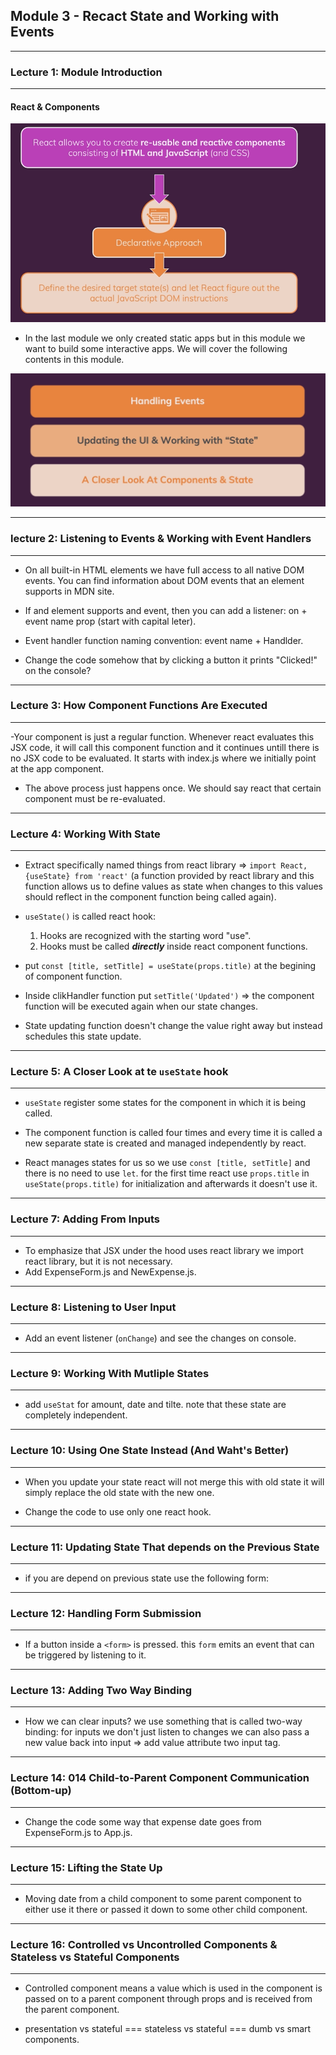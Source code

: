 ## Module 3 - Recact State and Working with Events

---

### Lecture 1: Module Introduction

---

#### React & Components

![recat and components](./pictures/react-and-components.png)

- In the last module we only created static apps but in this module we want to build some interactive apps.
  We will cover the following contents in this module.

![module content](./pictures/module-content.png)

---

### lecture 2: Listening to Events & Working with Event Handlers

---

- On all built-in HTML elements we have full access to all native DOM events. You can find information about DOM events that an element supports in MDN site.

- If and element supports and event, then you can add a listener: on + event name prop (start with capital leter).

- Event handler function naming convention: event name + Handlder.

- Change the code somehow that by clicking a button it prints "Clicked!" on the console?

---

### Lecture 3: How Component Functions Are Executed

---

-Your component is just a regular function. Whenever react evaluates this JSX code, it will call this component function and it continues untill there is no JSX code to be evaluated. It starts with index.js
where we initially point at the app component.

- The above process just happens once. We should say react that certain component must be re-evaluated.

---

### Lecture 4: Working With State

---

- Extract specifically named things from react library => `import React, {useState} from 'react'` (a function provided by react library and this function allows us to define values as state when changes to this values should reflect in the component function being called again).

- `useState()` is called react hook:

  1. Hooks are recognized with the starting word "use".
  2. Hooks must be called **_directly_** inside react component functions.

- put `const [title, setTitle] = useState(props.title)` at the begining of component function.

- Inside clikHandler function put `setTitle('Updated')` => the component function will be executed again when our state changes.

- State updating function doesn't change the value right away but instead schedules this state update.

---

### Lecture 5: A Closer Look at te `useState` hook

---

- `useState` register some states for the component in which it is being called.

- The component function is called four times and every time it is called a new separate state is created and managed independently by react.

- React manages states for us so we use `const [title, setTitle]` and there is no need to use `let`. for the first time react use `props.title` in `useState(props.title)` for initialization and afterwards it doesn't use it.

---

### Lecture 7: Adding From Inputs

---

- To emphasize that JSX under the hood uses react library we import react library, but it is not necessary.
- Add ExpenseForm.js and NewExpense.js.

---

### Lecture 8: Listening to User Input

---

- Add an event listener (`onChange`) and see the changes on console.

---

### Lecture 9: Working With Mutliple States

---

- add `useStat` for amount, date and tilte. note that these state are completely independent.

---

### Lecture 10: Using One State Instead (And Waht's Better)

---

- When you update your state react will not merge this with old state
  it will simply replace the old state with the new one.

- Change the code to use only one react hook.

---

### Lecture 11: Updating State That depends on the Previous State

---

- if you are depend on previous state use the following form:

---

### Lecture 12: Handling Form Submission

---

- If a button inside a `<form>` is pressed. this `form` emits an event that can be triggered by listening to it.

---

### Lecture 13: Adding Two Way Binding

---

- How we can clear inputs? we use something that is called two-way binding: for inputs we don't just listen to changes we
  can also pass a new value back into input => add value attribute two input tag.

---

### Lecture 14: 014 Child-to-Parent Component Communication (Bottom-up)

---

- Change the code some way that expense date goes from ExpenseForm.js to App.js.

---

### Lecture 15: Lifting the State Up

---

- Moving date from a child component to some parent component to either use it there or passed it down to some
  other child component.

---

### Lecture 16: Controlled vs Uncontrolled Components & Stateless vs Stateful Components

---

- Controlled component means a value which is used in the component is passed on to a parent component through props and is received from the parent component.

- presentation vs stateful === stateless vs stateful === dumb vs smart
  components.
